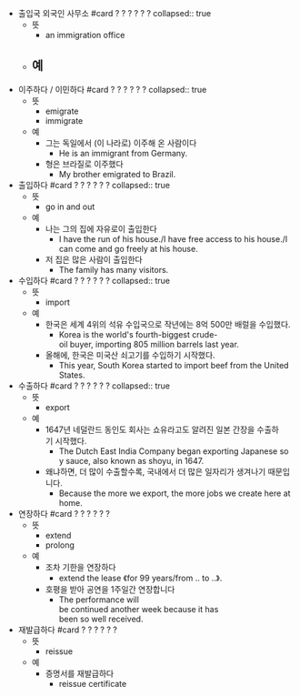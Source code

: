 - 출입국 외국인 사무소 #card
  ?
  ?
  ?
  ?
  ?
  ?
  collapsed:: true
	- 뜻
		- an immigration office
	- 예
		-
- 이주하다 / 이민하다 #card
  ?
  ?
  ?
  ?
  ?
  ?
  collapsed:: true
	- 뜻
		- emigrate
		- immigrate
	- 예
		- 그는 독일에서 (이 나라로) 이주해 온 사람이다
			- He is an immigrant from Germany.
		- 형은 브라질로 이주했다
			- My brother emigrated to Brazil.
- 출입하다 #card
  ?
  ?
  ?
  ?
  ?
  ?
  collapsed:: true
	- 뜻
		- go in and out
	- 예
		- 나는 그의 집에 자유로이 출입한다
			- I have the run of his house./I have free access to his house./I can come and go freely at his house.
		- 저 집은 많은 사람이 출입한다
			- The family has many visitors.
- 수입하다 #card
  ?
  ?
  ?
  ?
  ?
  ?
  collapsed:: true
	- 뜻
		- import
	- 예
		- 한국은 세계 4위의 석유 수입국으로 작년에는 8억 500만 배럴을 수입했다.
			- Korea is the world's fourth-biggest crude-oil buyer, importing 805 million barrels last year.
		- 올해에, 한국은 미국산 쇠고기를 수입하기 시작했다.
			- This year, South Korea started to import beef from the United States.
- 수출하다 #card
  ?
  ?
  ?
  ?
  ?
  ?
  collapsed:: true
	- 뜻
		- export
	- 예
		- 1647년 네덜란드 동인도 회사는 쇼유라고도 알려진 일본 간장을 수출하기 시작했다.
			- The Dutch East India Company began exporting Japanese soy sauce, also known as shoyu, in 1647.
		- 왜냐하면, 더 많이 수출할수록, 국내에서 더 많은 일자리가 생겨나기 때문입니다.
			- Because the more we export, the more jobs we create here at home.
- 연장하다 #card
  ?
  ?
  ?
  ?
  ?
  ?
	- 뜻
		- extend
		- prolong
	- 예
		- 조차 기한을 연장하다
			- extend the lease 《for 99 years/from ‥ to ‥》.
		- 호평을 받아 공연을 1주일간 연장합니다
			- The performance will be continued another week because it has been so well received.
- 재발급하다 #card
  ?
  ?
  ?
  ?
  ?
  ?
	- 뜻
		- reissue
	- 예
		- 증명서를 재발급하다
			- reissue certificate